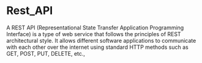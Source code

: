 # Rest_API
 A REST API (Representational State Transfer Application Programming Interface) is a type of web service that follows the principles of REST architectural style. It allows different software applications to communicate with each other over the internet using standard HTTP methods such as GET, POST, PUT, DELETE, etc., 
